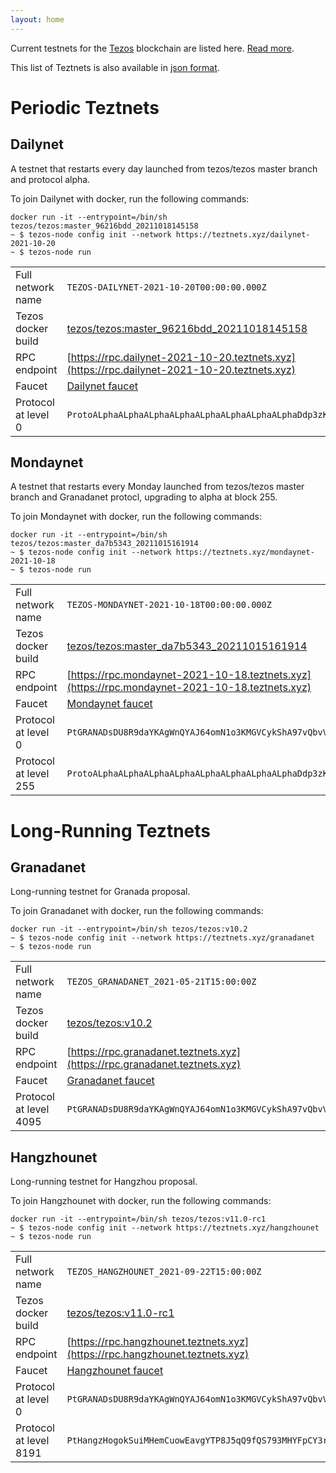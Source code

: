 ```yaml
---
layout: home
---
```


Current testnets for the [Tezos](https://tezos.com) blockchain are listed here. [Read more](about/).

This list of Teztnets is also available in [json format](https://teztnets.xyz/teztnets.json).

# Periodic Teztnets


## Dailynet
A testnet that restarts every day launched from tezos/tezos master branch and protocol alpha.

To join Dailynet with docker, run the following commands:

```
docker run -it --entrypoint=/bin/sh tezos/tezos:master_96216bdd_20211018145158
~ $ tezos-node config init --network https://teztnets.xyz/dailynet-2021-10-20
~ $ tezos-node run
```

| | |
|-------|---------------------|
| Full network name | `TEZOS-DAILYNET-2021-10-20T00:00:00.000Z` |
| Tezos docker build | [tezos/tezos:master_96216bdd_20211018145158](https://hub.docker.com/r/tezos/tezos/tags?page=1&ordering=last_updated&name=master_96216bdd_20211018145158) |
| RPC endpoint | [https://rpc.dailynet-2021-10-20.teztnets.xyz](https://rpc.dailynet-2021-10-20.teztnets.xyz) |
| Faucet | [Dailynet faucet](https://faucet.dailynet-2021-10-20.teztnets.xyz) |
| Protocol at level 0 |  `ProtoALphaALphaALphaALphaALphaALphaALphaALphaDdp3zK` |


## Mondaynet
A testnet that restarts every Monday launched from tezos/tezos master branch and Granadanet protocl, upgrading to alpha at block 255.

To join Mondaynet with docker, run the following commands:

```
docker run -it --entrypoint=/bin/sh tezos/tezos:master_da7b5343_20211015161914
~ $ tezos-node config init --network https://teztnets.xyz/mondaynet-2021-10-18
~ $ tezos-node run
```

| | |
|-------|---------------------|
| Full network name | `TEZOS-MONDAYNET-2021-10-18T00:00:00.000Z` |
| Tezos docker build | [tezos/tezos:master_da7b5343_20211015161914](https://hub.docker.com/r/tezos/tezos/tags?page=1&ordering=last_updated&name=master_da7b5343_20211015161914) |
| RPC endpoint | [https://rpc.mondaynet-2021-10-18.teztnets.xyz](https://rpc.mondaynet-2021-10-18.teztnets.xyz) |
| Faucet | [Mondaynet faucet](https://faucet.mondaynet-2021-10-18.teztnets.xyz) |
| Protocol at level 0 |  `PtGRANADsDU8R9daYKAgWnQYAJ64omN1o3KMGVCykShA97vQbvV` |
| Protocol at level 255 |  `ProtoALphaALphaALphaALphaALphaALphaALphaALphaDdp3zK` |



# Long-Running Teztnets


## Granadanet
Long-running testnet for Granada proposal.

To join Granadanet with docker, run the following commands:

```
docker run -it --entrypoint=/bin/sh tezos/tezos:v10.2
~ $ tezos-node config init --network https://teztnets.xyz/granadanet
~ $ tezos-node run
```

| | |
|-------|---------------------|
| Full network name | `TEZOS_GRANADANET_2021-05-21T15:00:00Z` |
| Tezos docker build | [tezos/tezos:v10.2](https://hub.docker.com/r/tezos/tezos/tags?page=1&ordering=last_updated&name=v10.2) |
| RPC endpoint | [https://rpc.granadanet.teztnets.xyz](https://rpc.granadanet.teztnets.xyz) |
| Faucet | [Granadanet faucet](https://faucet.tzalpha.net) |
| Protocol at level 4095 |  `PtGRANADsDU8R9daYKAgWnQYAJ64omN1o3KMGVCykShA97vQbvV` |


## Hangzhounet
Long-running testnet for Hangzhou proposal.

To join Hangzhounet with docker, run the following commands:

```
docker run -it --entrypoint=/bin/sh tezos/tezos:v11.0-rc1
~ $ tezos-node config init --network https://teztnets.xyz/hangzhounet
~ $ tezos-node run
```

| | |
|-------|---------------------|
| Full network name | `TEZOS_HANGZHOUNET_2021-09-22T15:00:00Z` |
| Tezos docker build | [tezos/tezos:v11.0-rc1](https://hub.docker.com/r/tezos/tezos/tags?page=1&ordering=last_updated&name=v11.0-rc1) |
| RPC endpoint | [https://rpc.hangzhounet.teztnets.xyz](https://rpc.hangzhounet.teztnets.xyz) |
| Faucet | [Hangzhounet faucet](https://faucet.hangzhounet.teztnets.xyz) |
| Protocol at level 0 |  `PtGRANADsDU8R9daYKAgWnQYAJ64omN1o3KMGVCykShA97vQbvV` |
| Protocol at level 8191 |  `PtHangzHogokSuiMHemCuowEavgYTP8J5qQ9fQS793MHYFpCY3r` |




